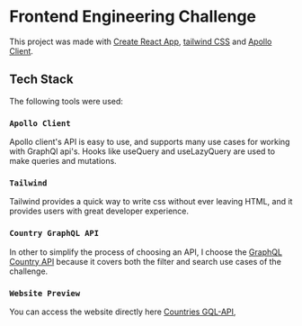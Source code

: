 # Frontend Engineering Challenge

This project was made with [Create React App](https://github.com/facebook/create-react-app), [tailwind CSS](https://tailwindcss.com/) and [Apollo Client](https://www.apollographql.com/docs/react/).

## Tech Stack

The following tools were used:

### `Apollo Client`

Apollo client's API is easy to use, and supports many use cases for working with GraphQl api's. Hooks like useQuery and useLazyQuery are used to make queries and mutations.

### `Tailwind`

Tailwind provides a quick way to write css without ever leaving HTML, and it provides users with great developer experience.


### `Country GraphQL API`

In other to simplify the process of choosing an API, I choose the  [GraphQL Country API](https://graphql.country/graphql) because it covers both the filter and search use cases of the challenge.

### `Website Preview`

You can access the website directly here [Countries GQL-API](https://62ce03a678330203d7018234--tubular-truffle-f32ea4.netlify.app/), 
